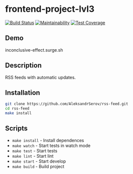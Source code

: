 # frontend-project-lvl3

[![Build Status](https://travis-ci.org/AleksandrSerov/rss-feed.svg?branch=master)](https://travis-ci.org/AleksandrSerov/rss-feed)
[![Maintainability](https://api.codeclimate.com/v1/badges/564aec62d2c69b46d075/maintainability)](https://codeclimate.com/github/AleksandrSerov/rss-feed/maintainability)
[![Test Coverage](https://api.codeclimate.com/v1/badges/564aec62d2c69b46d075/test_coverage)](https://codeclimate.com/github/AleksandrSerov/rss-feed/test_coverage)

## Demo

inconclusive-effect.surge.sh

## Description

RSS feeds with automatic updates.

## Installation

```bash
git clone https://github.com/AleksandrSerov/rss-feed.git
cd rss-feed
make install
```

## Scripts

- `make install` - Install dependences
- `make watch` - Start tests in watch mode
- `make test` - Start tests
- `make lint` - Start lint
- `make start` - Start develop
- `make build` - Build project
